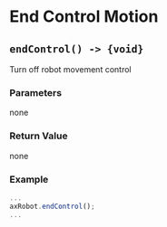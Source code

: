 # End Control Motion

## `endControl() -> {void}`

Turn off robot movement control

### Parameters

none

### Return Value

none

### Example

```javascript
...
axRobot.endControl();
...
```
